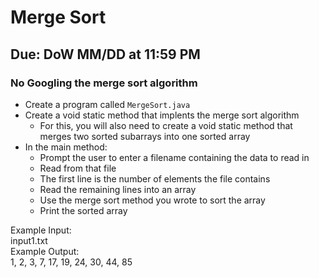 # Merge Sort

## Due: DoW MM/DD at 11:59 PM

### No Googling the merge sort algorithm

- Create a program called `MergeSort.java`
- Create a void static method that implents the merge sort algorithm
  - For this, you will also need to create a void static method that merges two sorted subarrays into one sorted array
- In the main method:
  - Prompt the user to enter a filename containing the data to read in
  - Read from that file
  - The first line is the number of elements the file contains
  - Read the remaining lines into an array
  - Use the merge sort method you wrote to sort the array
  - Print the sorted array

Example Input:\
input1.txt\
Example Output:\
1, 2, 3, 7, 17, 19, 24, 30, 44, 85
